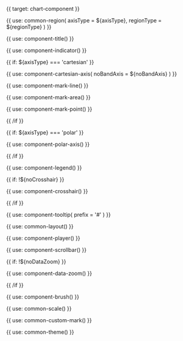 {{ target: chart-component }}

<!-- Common component configuration on charts -->

<!-- region -->

{{ use: common-region(
  axisType = ${axisType},
  regionType = ${regionType}
) }}

<!-- title -->

{{ use: component-title() }}

<!-- indicator -->

{{ use: component-indicator() }}

<!-- axes -->

{{ if: ${axisType} === 'cartesian' }}

{{ use: component-cartesian-axis(
  noBandAxis = ${noBandAxis}
) }}

<!-- markLine -->

{{ use: component-mark-line() }}

<!-- markArea -->

{{ use: component-mark-area() }}

<!-- markPoint -->

{{ use: component-mark-point() }}

{{ /if }}

{{ if: ${axisType} === 'polar' }}

{{ use: component-polar-axis() }}

{{ /if }}

<!-- legends -->

{{ use: component-legend() }}

<!-- crosshair -->

{{ if: !${noCrosshair} }}

{{ use: component-crosshair() }}

{{ /if }}

<!-- tooltip -->

{{ use: component-tooltip(
  prefix = '#'
) }}

<!-- layout -->

{{ use: common-layout() }}

<!-- player -->

{{ use: component-player() }}

<!-- scrollbar -->

{{ use: component-scrollbar() }}

<!-- dataZoom -->

{{ if: !${noDataZoom} }}

{{ use: component-data-zoom() }}

{{ /if }}

<!-- brush -->

{{ use: component-brush() }}

<!-- scales -->

{{ use: common-scale() }}

<!-- customMark -->

{{ use: common-custom-mark() }}

<!-- theme -->

{{ use: common-theme() }}
